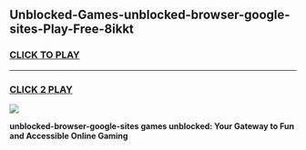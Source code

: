 
## Unblocked-Games-unblocked-browser-google-sites-Play-Free-8ikkt
<h3>
<a href="https://premium76.site?title=unblocked-browser-google-sites&ref=21A">CLICK TO PLAY</a></h3>
<hr>

<h3>
<a href="https://premium76.site?title=unblocked-browser-google-sites&ref=21A">CLICK 2 PLAY</a>
  
</h3>

<a href="https://premium76.site?title=unblocked-browser-google-sites&ref=21A"><img src="https://clearcache.store/games.png"></a>


**unblocked-browser-google-sites games unblocked: Your Gateway to Fun and Accessible Online Gaming**
